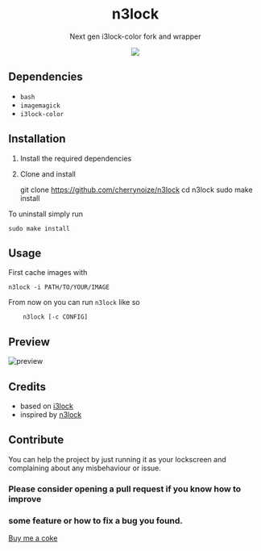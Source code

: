 <div align="center">
  <h1>n3lock</h1>
  <p>Next gen i3lock-color fork and wrapper</p>
  <img src="preview/preview.gif" />
</div>

## Dependencies

- `bash`
- `imagemagick`
- `i3lock-color`

## Installation

1. Install the required dependencies
2. Clone and install

    git clone https://github.com/cherrynoize/n3lock
    cd n3lock
    sudo make install

To uninstall simply run

    sudo make install

## Usage

First cache images with

    n3lock -i PATH/TO/YOUR/IMAGE

From now on you can run `n3lock` like so

		n3lock [-c CONFIG]

## Preview

![preview](preview/screenshot.png)

## Credits

- based on [i3lock](https://github.com/i3/i3lock)
- inspired by [n3lock](https://github.com/reorr/n3lock)

## Contribute

You can help the project by just running it as your lockscreen and
complaining about any misbehaviour or issue.

### Please consider opening a pull request if you know how to improve
### some feature or how to fix a bug you found.

[Buy me a coke](https://cherrynoize.github.io/contribute)
